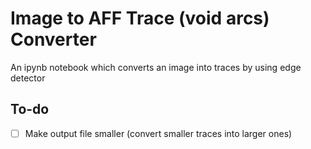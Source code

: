 # Image to AFF Trace (void arcs) Converter
An ipynb notebook which converts an image into traces by using edge detector

## To-do
- [ ] Make output file smaller (convert smaller traces into larger ones)